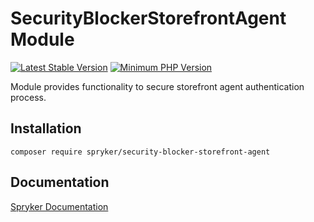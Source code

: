 # SecurityBlockerStorefrontAgent Module
[![Latest Stable Version](https://poser.pugx.org/spryker/security-blocker-storefront-agent/v/stable.svg)](https://packagist.org/packages/spryker/security-blocker-storefront-agent)
[![Minimum PHP Version](https://img.shields.io/badge/php-%3E%3D%208.1-8892BF.svg)](https://php.net/)

Module provides functionality to secure storefront agent authentication process.

## Installation

```
composer require spryker/security-blocker-storefront-agent
```

## Documentation

[Spryker Documentation](https://docs.spryker.com)
